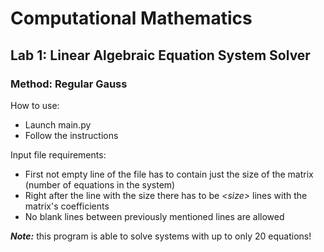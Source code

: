 # Computational Mathematics
## Lab 1: Linear Algebraic Equation System Solver
### Method: Regular Gauss

How to use:
- Launch main.py
- Follow the instructions

Input file requirements:
- First not empty line of the file has to contain just the size of the matrix (number of equations in the system)
- Right after the line with the size there has to be *\<size\>* lines with the matrix's coefficients
- No blank lines between previously mentioned lines are allowed

***Note:*** this program is able to solve systems with up to only 20 equations!